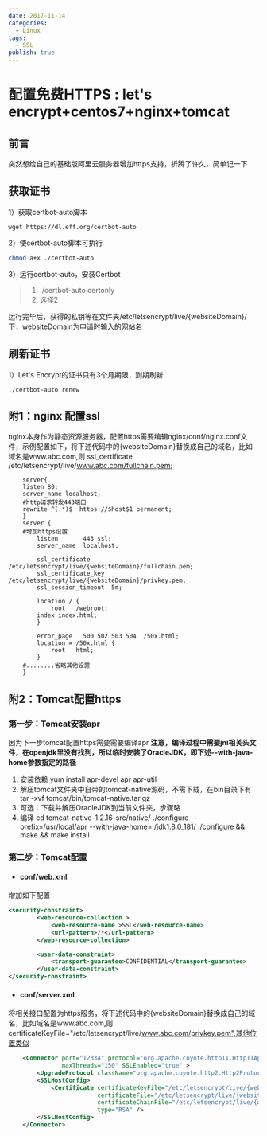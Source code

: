 ```yaml
---
date: 2017-11-14
categories:
  - Linux
tags:
  - SSL
publish: true
---
```


# 配置免费HTTPS : let's encrypt+centos7+nginx+tomcat

## 前言

突然想给自己的基础版阿里云服务器增加https支持，折腾了许久，简单记一下

## 获取证书

1）获取certbot-auto脚本

```shell
wget https://dl.eff.org/certbot-auto
```

2）使certbot-auto脚本可执行

```bash
chmod a+x ./certbot-auto
```

3）运行certbot-auto，安装Certbot

>1. ./certbot-auto certonly
>2. 选择2

运行完毕后，获得的私钥等在文件夹/etc/letsencrypt/live/{websiteDomain}/下，websiteDomain为申请时输入的网站名

## 刷新证书

1）Let's Encrypt的证书只有3个月期限，到期刷新

```Shell
./certbot-auto renew
```

## 附1：nginx 配置ssl

nginx本身作为静态资源服务器，配置https需要编辑nginx/conf/nginx.conf文件，示例配置如下，将下述代码中的{websiteDomain}替换成自己的域名，比如域名是www.abc.com,则 ssl_certificate      /etc/letsencrypt/live/www.abc.com/fullchain.pem;

```text
    server{
    listen 80;
    server_name localhost;
    #http请求转发443端口
    rewrite ^(.*)$  https://$host$1 permanent;
    }
    server {
    #增加https设置
        listen       443 ssl;
        server_name  localhost;

        ssl_certificate      /etc/letsencrypt/live/{websiteDomain}/fullchain.pem;
        ssl_certificate_key  /etc/letsencrypt/live/{websiteDomain}/privkey.pem;
        ssl_session_timeout  5m;

        location / {
            root   /webroot;
        index index.html;
        }

        error_page   500 502 503 504  /50x.html;
        location = /50x.html {
            root   html;
        }
    #........省略其他设置
    }
```

## 附2：Tomcat配置https

### 第一步：Tomcat安装apr

因为下一步tomcat配置https需要需要编译apr
**注意，编译过程中需要jni相关头文件，在openjdk里没有找到，所以临时安装了OracleJDK，即下述--with-java-home参数指定的路径**

1. 安装依赖
yum install apr-devel apr apr-util
2. 解压tomcat文件夹中自带的tomcat-native源码，不需下载，在bin目录下有
tar -xvf tomcat/bin/tomcat-native.tar.gz
3. 可选：下载并解压OracleJDK到当前文件夹，步骤略
4. 编译
cd tomcat-native-1.2.16-src/native/
./configure --prefix=/usr/local/apr --with-java-home=./jdk1.8.0_181/
./configure && make && make install

### 第二步：Tomcat配置

- #### conf/web.xml

增加如下配置

```xml
<security-constraint>
        <web-resource-collection >
            <web-resource-name >SSL</web-resource-name>
            <url-pattern>/*</url-pattern>
        </web-resource-collection>

        <user-data-constraint>
            <transport-guarantee>CONFIDENTIAL</transport-guarantee>
        </user-data-constraint>
</security-constraint>
```

- #### conf/server.xml

将相关接口配置为https服务，将下述代码中的{websiteDomain}替换成自己的域名，比如域名是www.abc.com,则certificateKeyFile="/etc/letsencrypt/live/www.abc.com/privkey.pem",其他位置类似

```xml
    <Connector port="12334" protocol="org.apache.coyote.http11.Http11AprProtocol"
               maxThreads="150" SSLEnabled="true" >
        <UpgradeProtocol className="org.apache.coyote.http2.Http2Protocol" />
        <SSLHostConfig>
            <Certificate certificateKeyFile="/etc/letsencrypt/live/{websiteDomain}/privkey.pem"
                         certificateFile="/etc/letsencrypt/live/{websiteDomain}/cert.pem"
                         certificateChainFile="/etc/letsencrypt/live/{websiteDomain}/chain.pem"
                         type="RSA" />
        </SSLHostConfig>
    </Connector>
```

